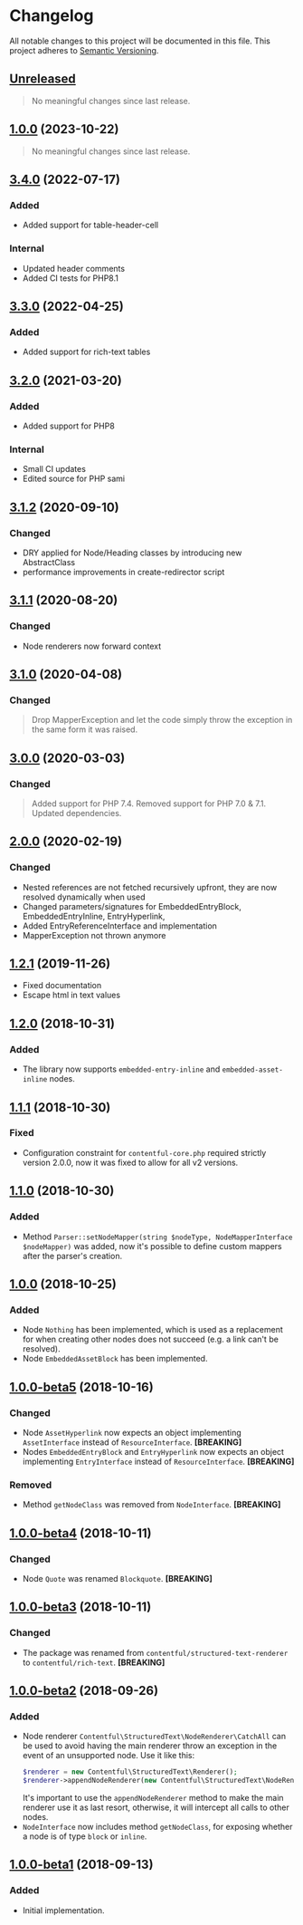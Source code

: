 # Changelog

All notable changes to this project will be documented in this file.
This project adheres to [Semantic Versioning](http://semver.org/).

## [Unreleased](https://github.com/changers-no/contentful-rich-text.php/compare/1.0.0...HEAD)

<!-- PENDING-CHANGES -->
> No meaningful changes since last release.
<!-- /PENDING-CHANGES -->

## [1.0.0](https://github.com/changers-no/contentful-rich-text.php/tree/1.0.0) (2023-10-22)

> No meaningful changes since last release.

## [3.4.0](https://github.com/contentful/rich-text.php/tree/3.4.0) (2022-07-17)

### Added

* Added support for table-header-cell

### Internal

* Updated header comments
* Added CI tests for PHP8.1


## [3.3.0](https://github.com/contentful/rich-text.php/tree/3.3.0) (2022-04-25)

### Added

* Added support for rich-text tables

## [3.2.0](https://github.com/contentful/rich-text.php/tree/3.2.0) (2021-03-20)

### Added

* Added support for PHP8

### Internal

* Small CI updates
* Edited source for PHP sami

## [3.1.2](https://github.com/contentful/rich-text.php/tree/3.1.2) (2020-09-10)

### Changed

* DRY applied for Node/Heading classes by introducing new AbstractClass
* performance improvements in create-redirector script

## [3.1.1](https://github.com/contentful/rich-text.php/tree/3.1.1) (2020-08-20)

### Changed

* Node renderers now forward context

## [3.1.0](https://github.com/contentful/rich-text.php/tree/3.1.0) (2020-04-08)

### Changed

> Drop MapperException and let the code simply throw the exception in the same form it was raised.

## [3.0.0](https://github.com/contentful/rich-text.php/tree/3.0.0) (2020-03-03)

### Changed

> Added support for PHP 7.4. Removed support for PHP 7.0 & 7.1. Updated dependencies.

## [2.0.0](https://github.com/contentful/rich-text.php/tree/2.0.0) (2020-02-19)

### Changed

* Nested references are not fetched recursively upfront, they are now resolved dynamically when used
* Changed parameters/signatures for EmbeddedEntryBlock, EmbeddedEntryInline, EntryHyperlink, 
* Added EntryReferenceInterface and implementation
* MapperException not thrown anymore

## [1.2.1](https://github.com/contentful/rich-text.php/tree/1.2.1) (2019-11-26)

* Fixed documentation
* Escape html in text values

## [1.2.0](https://github.com/contentful/rich-text.php/tree/1.2.0) (2018-10-31)

### Added

* The library now supports `embedded-entry-inline` and `embedded-asset-inline` nodes.

## [1.1.1](https://github.com/contentful/rich-text.php/tree/1.1.1) (2018-10-30)

### Fixed

* Configuration constraint for `contentful-core.php` required strictly version 2.0.0, now it was fixed to allow for all v2 versions.

## [1.1.0](https://github.com/contentful/rich-text.php/tree/1.1.0) (2018-10-30)

### Added

* Method `Parser::setNodeMapper(string $nodeType, NodeMapperInterface $nodeMapper)` was added, now it's possible to define custom mappers after the parser's creation.

## [1.0.0](https://github.com/contentful/rich-text.php/tree/1.0.0) (2018-10-25)

### Added

* Node `Nothing` has been implemented, which is used as a replacement for when creating other nodes does not succeed (e.g. a link can't be resolved).
* Node `EmbeddedAssetBlock` has been implemented.

## [1.0.0-beta5](https://github.com/contentful/rich-text.php/tree/1.0.0-beta5) (2018-10-16)

### Changed

* Node `AssetHyperlink` now expects an object implementing `AssetInterface` instead of `ResourceInterface`. **[BREAKING]**
* Nodes `EmbeddedEntryBlock` and `EntryHyperlink` now expects an object implementing `EntryInterface` instead of `ResourceInterface`. **[BREAKING]**

### Removed

* Method `getNodeClass` was removed from `NodeInterface`. **[BREAKING]**

## [1.0.0-beta4](https://github.com/contentful/rich-text.php/tree/1.0.0-beta4) (2018-10-11)

### Changed

* Node `Quote` was renamed `Blockquote`. **[BREAKING]**

## [1.0.0-beta3](https://github.com/contentful/rich-text.php/tree/1.0.0-beta3) (2018-10-11)

### Changed

* The package was renamed from `contentful/structured-text-renderer` to `contentful/rich-text`. **[BREAKING]**

## [1.0.0-beta2](https://github.com/contentful/rich-text.php/tree/1.0.0-beta2) (2018-09-26)

### Added

* Node renderer `Contentful\StructuredText\NodeRenderer\CatchAll` can be used to avoid having the main renderer throw an exception in the event of an unsupported node. Use it like this:
  ``` php
  $renderer = new Contentful\StructuredText\Renderer();
  $renderer->appendNodeRenderer(new Contentful\StructuredText\NodeRenderer\CatchAll());
  ```
  It's important to use the `appendNodeRenderer` method to make the main renderer use it as last resort, otherwise, it will intercept all calls to other nodes.
* `NodeInterface` now includes method `getNodeClass`, for exposing whether a node is of type `block` or `inline`.    

## [1.0.0-beta1](https://github.com/contentful/rich-text.php/tree/1.0.0-beta1) (2018-09-13)

### Added

* Initial implementation.
